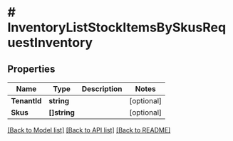 # # InventoryListStockItemsBySkusRequestInventory


## Properties 


Name | Type | Description | Notes
------------ | ------------- | ------------- | -------------
**TenantId**| **string** |   | [optional]
**Skus**| **[]string** |   | [optional]


[[Back to Model list]](../../README.md#models) [[Back to API list]](../../README.md#endpoints) [[Back to README]](../../README.md)

